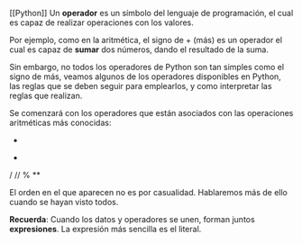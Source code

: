 [[Python]]
Un **operador** es un símbolo del lenguaje de programación, el cual es capaz de realizar operaciones con los valores.

Por ejemplo, como en la aritmética, el signo de + (más) es un operador el cual es capaz de **sumar** dos números, dando el resultado de la suma.

Sin embargo, no todos los operadores de Python son tan simples como el signo de más, veamos algunos de los operadores disponibles en Python, las reglas que se deben seguir para emplearlos, y como interpretar las reglas que realizan.

Se comenzará con los operadores que están asociados con las operaciones aritméticas más conocidas:

+
-
/
//
% 
**

El orden en el que aparecen no es por casualidad. Hablaremos más de ello cuando se hayan visto todos.

**Recuerda**: Cuando los datos y operadores se unen, forman juntos **expresiones**. La expresión más sencilla es el literal.